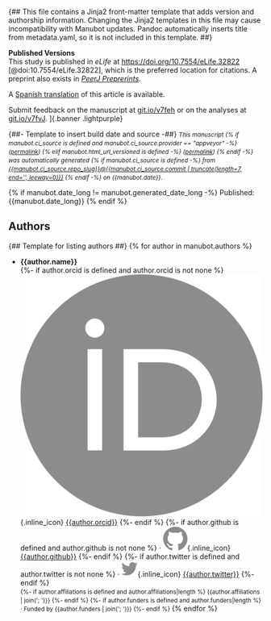 {##
  This file contains a Jinja2 front-matter template that adds version and authorship information.
  Changing the Jinja2 templates in this file may cause incompatibility with Manubot updates.
  Pandoc automatically inserts title from metadata.yaml, so it is not included in this template.
##}

<!-- include the Font Awesome library, per: https://fontawesome.com/start -->
<link rel="stylesheet" href="https://use.fontawesome.com/releases/v5.7.2/css/all.css">

<i class="fas fa-scroll fa-lg"></i> **Published Versions**<br>
This study is published in _eLife_ at <https://doi.org/10.7554/eLife.32822> [@doi:10.7554/eLife.32822],
which is the preferred location for citations.
A preprint also exists in [_PeerJ Preprerints_](https://doi.org/10.7287/peerj.preprints.3100v3).

A [Spanish translation](https://greenelab.github.io/scihub-manuscript-es/ "Sci-Hub proporciona acceso a casi toda la literatura académica") of this article is available.

Submit feedback on the manuscript at [git.io/v7feh](https://git.io/v7feh "GitHub Issues for greenelab/scihub-manuscript") or on the analyses at [git.io/v7fvJ](https://git.io/v7fvJ "GitHub Issues for greenelab/scihub").
]{.banner .lightpurple}

{##- Template to insert build date and source -##}
<small><em>
This manuscript
{% if manubot.ci_source is defined and manubot.ci_source.provider == "appveyor" -%}
([permalink]({{manubot.ci_source.artifact_url}}))
{% elif manubot.html_url_versioned is defined -%}
([permalink]({{manubot.html_url_versioned}}))
{% endif -%}
was automatically generated
{% if manubot.ci_source is defined -%}
from [{{manubot.ci_source.repo_slug}}@{{manubot.ci_source.commit | truncate(length=7, end='', leeway=0)}}](https://github.com/{{manubot.ci_source.repo_slug}}/tree/{{manubot.ci_source.commit}})
{% endif -%}
on {{manubot.date}}.
</em></small>

{% if manubot.date_long != manubot.generated_date_long -%}
Published: {{manubot.date_long}}
{% endif %}

## Authors

{## Template for listing authors ##}
{% for author in manubot.authors %}
+ **{{author.name}}**<br>
  {%- if author.orcid is defined and author.orcid is not none %}
    ![ORCID icon](images/orcid.svg){.inline_icon}
    [{{author.orcid}}](https://orcid.org/{{author.orcid}})
  {%- endif %}
  {%- if author.github is defined and author.github is not none %}
    · ![GitHub icon](images/github.svg){.inline_icon}
    [{{author.github}}](https://github.com/{{author.github}})
  {%- endif %}
  {%- if author.twitter is defined and author.twitter is not none %}
    · ![Twitter icon](images/twitter.svg){.inline_icon}
    [{{author.twitter}}](https://twitter.com/{{author.twitter}})
  {%- endif %}<br>
  <small>
  {%- if author.affiliations is defined and author.affiliations|length %}
     {{author.affiliations | join('; ')}}
  {%- endif %}
  {%- if author.funders is defined and author.funders|length %}
     · Funded by {{author.funders | join('; ')}}
  {%- endif %}
  </small>
{% endfor %}
